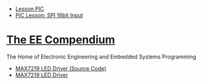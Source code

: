 
* [Lesson PIC][1]
* [PIC Lesson: SPI 16bit Input][2]

# [The EE Compendium][3]
The Home of Electronic Engineering and Embedded Systems Programming
* [MAX7219 LED Driver (Source Code)][3]
* [MAX7219 LED Driver][4]



[1]:http://shahrulnizam.com/category/lesson-pic/
[2]:http://shahrulnizam.com/pic-lesson-spi-16bit-input/
[3]:http://ee.cleversoul.com/max7219-source.html
[4]:http://ee.cleversoul.com/max7219.html
